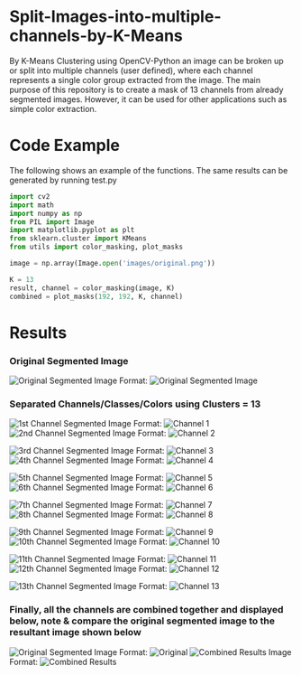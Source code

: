 # Split-Images-into-multiple-channels-by-K-Means
By K-Means Clustering using OpenCV-Python an image can be broken up or split into multiple channels (user defined), where each channel represents a single color group extracted from the image. The main purpose of this repository is to create a mask of 13 channels from already segmented images. However, it can be used for other applications such as simple color extraction. 

# Code Example
The following shows an example of the functions. The same results can be generated by running test.py

```python
import cv2
import math
import numpy as np 
from PIL import Image
import matplotlib.pyplot as plt
from sklearn.cluster import KMeans
from utils import color_masking, plot_masks

image = np.array(Image.open('images/original.png'))

K = 13
result, channel = color_masking(image, K)
combined = plot_masks(192, 192, K, channel)


```
# Results 

### Original Segmented Image

![Original Segmented Image](/images/original.png)
Format: ![Original Segmented Image](url)

### Separated Channels/Classes/Colors using Clusters = 13

![1st Channel Segmented Image](/images/channel1.png) Format: ![Channel 1](url)  ![2nd Channel Segmented Image](/images/channel2.png) Format: ![Channel 2](url)

![3rd Channel Segmented Image](/images/channel3.png) Format: ![Channel 3](url)  ![4th Channel Segmented Image](/images/channel4.png) Format: ![Channel 4](url)

![5th Channel Segmented Image](/images/channel5.png) Format: ![Channel 5](url)  ![6th Channel Segmented Image](/images/channel6.png) Format: ![Channel 6](url)

![7th Channel Segmented Image](/images/channel7.png) Format: ![Channel 7](url)  ![8th Channel Segmented Image](/images/channel8.png) Format: ![Channel 8](url)

![9th Channel Segmented Image](/images/channel9.png) Format: ![Channel 9](url)  ![10th Channel Segmented Image](/images/channel10.png) Format: ![Channel 10](url)

![11th Channel Segmented Image](/images/channel11.png) Format: ![Channel 11](url) ![12th Channel Segmented Image](/images/channel12.png) Format: ![Channel 12](url)

![13th Channel Segmented Image](/images/channel13.png) Format: ![Channel 13](url)

### Finally, all the channels are combined together and displayed below, note & compare the original segmented image to the resultant image shown below

![Original Segmented Image](/images/original.png) Format: ![Original](url)  ![Combined Results Image](/images/combined_results.png)
Format: ![Combined Results](url)
